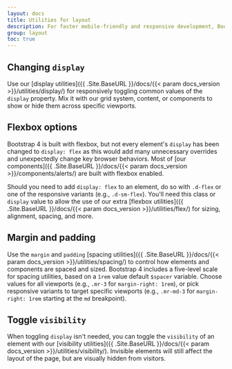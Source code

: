 ```yaml
---
layout: docs
title: Utilities for layout
description: For faster mobile-friendly and responsive development, Bootstrap includes dozens of utility classes for showing, hiding, aligning, and spacing content.
group: layout
toc: true
---
```


## Changing `display`

Use our [display utilities]({{ .Site.BaseURL }}/docs/{{< param docs_version >}}/utilities/display/) for responsively toggling common values of the `display` property. Mix it with our grid system, content, or components to show or hide them across specific viewports.

## Flexbox options

Bootstrap 4 is built with flexbox, but not every element's `display` has been changed to `display: flex` as this would add many unnecessary overrides and unexpectedly change key browser behaviors. Most of [our components]({{ .Site.BaseURL }}/docs/{{< param docs_version >}}/components/alerts/) are built with flexbox enabled.

Should you need to add `display: flex` to an element, do so with `.d-flex` or one of the responsive variants (e.g., `.d-sm-flex`). You'll need this class or `display` value to allow the use of our extra [flexbox utilities]({{ .Site.BaseURL }}/docs/{{< param docs_version >}}/utilities/flex/) for sizing, alignment, spacing, and more.

## Margin and padding

Use the `margin` and `padding` [spacing utilities]({{ .Site.BaseURL }}/docs/{{< param docs_version >}}/utilities/spacing/) to control how elements and components are spaced and sized. Bootstrap 4 includes a five-level scale for spacing utilities, based on a `1rem` value default `$spacer` variable. Choose values for all viewports (e.g., `.mr-3` for `margin-right: 1rem`), or pick responsive variants to target specific viewports (e.g., `.mr-md-3` for `margin-right: 1rem` starting at the `md` breakpoint).

## Toggle `visibility`

When toggling `display` isn't needed, you can toggle the `visibility` of an element with our [visibility utilities]({{ .Site.BaseURL }}/docs/{{< param docs_version >}}/utilities/visibility/). Invisible elements will still affect the layout of the page, but are visually hidden from visitors.
